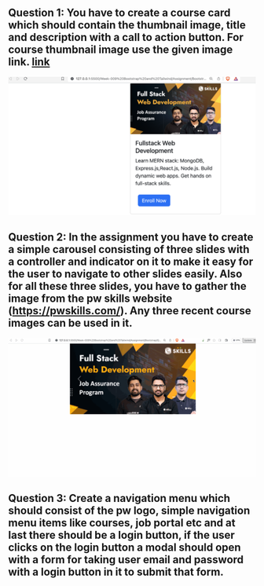 ## Question 1: You have to create a course card which should contain the thumbnail image, title and description with a call to action button. For course thumbnail image use the given image link. [link](https://cdn.pwskills.com/assets/uploads/thumbnails/64a514966977cc6e87e27504.png)

![Question 1 Screenshot](Screenshots/Q1.png)

## Question 2: In the assignment you have to create a simple carousel consisting of three slides with a controller and indicator on it to make it easy for the user to navigate to other slides easily. Also for all these three slides, you have to gather the image from the pw skills website (https://pwskills.com/). Any three recent course images can be used in it.

![Question 2 Screenshot](Screenshots/Q2.gif)

## Question 3: Create a navigation menu which should consist of the pw logo, simple navigation menu items like courses, job portal etc and at last there should be a login button, if the user clicks on the login button a modal should open with a form for taking user email and password with a login button in it to submit that form.

<!-- |                 Normal screen                  |                  485px screen                  |
| :--------------------------------------------: | :--------------------------------------------: |
| ![Question 3 Screenshot](Screenshots/Q3.1.png) | ![Question 3 Screenshot](Screenshots/Q3.2.png) | -->

<!-- ![Question 3 Screenshot](Screenshots/Q3.gif) -->
